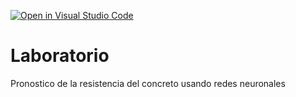 [![Open in Visual Studio Code](https://classroom.github.com/assets/open-in-vscode-c66648af7eb3fe8bc4f294546bfd86ef473780cde1dea487d3c4ff354943c9ae.svg)](https://classroom.github.com/online_ide?assignment_repo_id=7901105&assignment_repo_type=AssignmentRepo)
# Laboratorio
Pronostico de la resistencia del concreto usando redes neuronales
